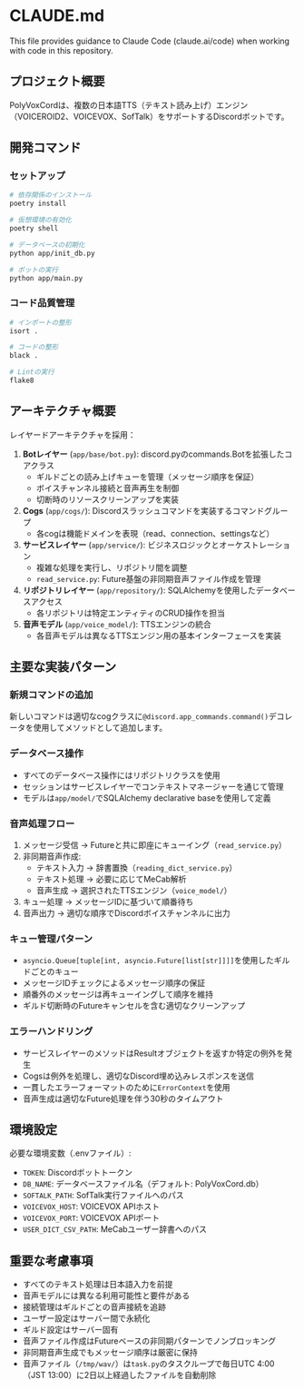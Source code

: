 # CLAUDE.md

This file provides guidance to Claude Code (claude.ai/code) when working with code in this repository.

## プロジェクト概要
PolyVoxCordは、複数の日本語TTS（テキスト読み上げ）エンジン（VOICEROID2、VOICEVOX、SofTalk）をサポートするDiscordボットです。

## 開発コマンド

### セットアップ
```bash
# 依存関係のインストール
poetry install

# 仮想環境の有効化
poetry shell

# データベースの初期化
python app/init_db.py

# ボットの実行
python app/main.py
```

### コード品質管理
```bash
# インポートの整形
isort .

# コードの整形
black .

# Lintの実行
flake8
```

## アーキテクチャ概要

レイヤードアーキテクチャを採用：

1. **Botレイヤー** (`app/base/bot.py`): discord.pyのcommands.Botを拡張したコアクラス
   - ギルドごとの読み上げキューを管理（メッセージ順序を保証）
   - ボイスチャンネル接続と音声再生を制御
   - 切断時のリソースクリーンアップを実装
2. **Cogs** (`app/cogs/`): Discordスラッシュコマンドを実装するコマンドグループ
   - 各cogは機能ドメインを表現（read、connection、settingsなど）
3. **サービスレイヤー** (`app/service/`): ビジネスロジックとオーケストレーション
   - 複雑な処理を実行し、リポジトリ間を調整
   - `read_service.py`: Future基盤の非同期音声ファイル作成を管理
4. **リポジトリレイヤー** (`app/repository/`): SQLAlchemyを使用したデータベースアクセス
   - 各リポジトリは特定エンティティのCRUD操作を担当
5. **音声モデル** (`app/voice_model/`): TTSエンジンの統合
   - 各音声モデルは異なるTTSエンジン用の基本インターフェースを実装

## 主要な実装パターン

### 新規コマンドの追加
新しいコマンドは適切なcogクラスに`@discord.app_commands.command()`デコレータを使用してメソッドとして追加します。

### データベース操作
- すべてのデータベース操作にはリポジトリクラスを使用
- セッションはサービスレイヤーでコンテキストマネージャーを通じて管理
- モデルは`app/model/`でSQLAlchemy declarative baseを使用して定義

### 音声処理フロー
1. メッセージ受信 → Futureと共に即座にキューイング（`read_service.py`）
2. 非同期音声作成:
   - テキスト入力 → 辞書置換（`reading_dict_service.py`）
   - テキスト処理 → 必要に応じてMeCab解析
   - 音声生成 → 選択されたTTSエンジン（`voice_model/`）
3. キュー処理 → メッセージIDに基づいて順番待ち
4. 音声出力 → 適切な順序でDiscordボイスチャンネルに出力

### キュー管理パターン
- `asyncio.Queue[tuple[int, asyncio.Future[list[str]]]]`を使用したギルドごとのキュー
- メッセージIDチェックによるメッセージ順序の保証
- 順番外のメッセージは再キューイングして順序を維持
- ギルド切断時のFutureキャンセルを含む適切なクリーンアップ

### エラーハンドリング
- サービスレイヤーのメソッドはResultオブジェクトを返すか特定の例外を発生
- Cogsは例外を処理し、適切なDiscord埋め込みレスポンスを送信
- 一貫したエラーフォーマットのために`ErrorContext`を使用
- 音声生成は適切なFuture処理を伴う30秒のタイムアウト

## 環境設定
必要な環境変数（.envファイル）:
- `TOKEN`: Discordボットトークン
- `DB_NAME`: データベースファイル名（デフォルト: PolyVoxCord.db）
- `SOFTALK_PATH`: SofTalk実行ファイルへのパス
- `VOICEVOX_HOST`: VOICEVOX APIホスト
- `VOICEVOX_PORT`: VOICEVOX APIポート
- `USER_DICT_CSV_PATH`: MeCabユーザー辞書へのパス

## 重要な考慮事項
- すべてのテキスト処理は日本語入力を前提
- 音声モデルには異なる利用可能性と要件がある
- 接続管理はギルドごとの音声接続を追跡
- ユーザー設定はサーバー間で永続化
- ギルド設定はサーバー固有
- 音声ファイル作成はFutureベースの非同期パターンでノンブロッキング
- 非同期音声生成でもメッセージ順序は厳密に保持
- 音声ファイル（`/tmp/wav/`）は`task.py`のタスクループで毎日UTC 4:00（JST 13:00）に2日以上経過したファイルを自動削除